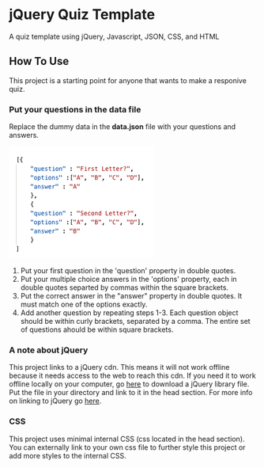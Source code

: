 # jQuery Quiz Template
A quiz template using jQuery, Javascript, JSON, CSS, and HTML

## How To Use
This project is a starting point for anyone that wants to make a responive quiz. 

### Put your questions in the data file

Replace the dummy data in the **data.json** file with your questions and answers.

![ScreenShot](docs/screenshot_data.png)

1. Put your first question in the 'question' property in double quotes.
2. Put your multiple choice answers in the 'options' property, each in double quotes separted by commas within the square brackets.
3. Put the correct answer in the "answer" property in double quotes. It must match one of the options exactly.
4. Add another question by repeating steps 1-3. Each question object should be within curly brackets, separated by a comma. The entire set of questions ahould be within square brackets.

### A note about jQuery
This project links to a jQuery cdn. This means it will not work offline because it needs access to the web to reach this cdn. If you need it to work offline locally on your computer, go [here](https://jquery.com/download/) to download a jQuery library file. Put the file in your directory and link to it in the head section. For more info on linking to jQuery go [here](https://www.w3schools.com/jquery/jquery_get_started.asp).

### CSS
This project uses minimal internal CSS (css located in the head section). You can externally link to your own css file to further style this project or add more styles to the internal CSS.



